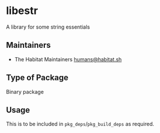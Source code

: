 # libestr

A library for some string essentials

## Maintainers

* The Habitat Maintainers <humans@habitat.sh>

## Type of Package

Binary package

## Usage

This is to be included in `pkg_deps`/`pkg_build_deps` as required.
